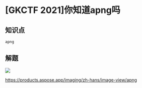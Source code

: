 # [GKCTF 2021]你知道apng吗

## 知识点

`apng`

## 解题

![](G:/CTFWriteUp/buuctf/Misc/img/96-1.png)

https://products.aspose.app/imaging/zh-hans/image-view/apng